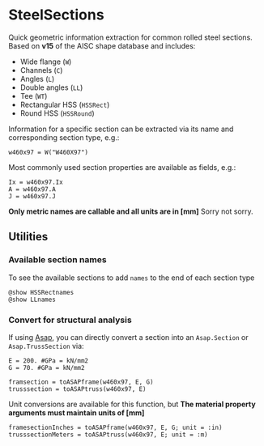 # SteelSections
Quick geometric information extraction for common rolled steel sections. Based on **v15** of the AISC shape database and includes:

- Wide flange (`W`)
- Channels (`C`)
- Angles (`L`)
- Double angles (`LL`)
- Tee (`WT`)
- Rectangular HSS (`HSSRect`)
- Round HSS (`HSSRound`)

Information for a specific section can be extracted via its name and corresponding section type, e.g.:
```
w460x97 = W("W460X97")
```

Most commonly used section properties are available as fields, e.g.:
```
Ix = w460x97.Ix
A = w460x97.A
J = w460x97.J
```

**Only metric names are callable and all units are in [mm]** Sorry not sorry.

## Utilities
### Available section names
To see the available sections to add `names` to the end of each section type
```
@show HSSRectnames
@show LLnames
```

### Convert for structural analysis
If using [Asap](https://github.com/keithjlee/Asap), you can directly convert a section into an `Asap.Section` or `Asap.TrussSection` via:
```
E = 200. #GPa = kN/mm2
G = 70. #GPa = kN/mm2

framsection = toASAPframe(w460x97, E, G)
trusssection = toASAPtruss(w460x97, E)
```

Unit conversions are available for this function, but **The material property arguments must maintain units of [mm]**

```
framesectionInches = toASAPframe(w460x97, E, G; unit = :in)
trusssectionMeters = toASAPtruss(w460x97, E; unit = :m)
```
